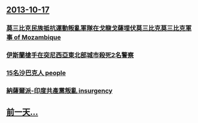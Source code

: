 ## [2013-10-17](/zh/news/2013/10/17/index.md)

### [ 莫三比克民族抵抗運動叛亂軍隊在戈龍戈薩埋伏莫三比克莫三比克軍事 of Mozambique](/zh/news/2013/10/17/莫三比克民族抵抗運動叛亂軍隊在戈龍戈薩埋伏莫三比克莫三比克軍事-of-Mozambique.md)
### [ 伊斯蘭槍手在突尼西亞東北部城市殺死2名警察](/zh/news/2013/10/17/伊斯蘭槍手在突尼西亞東北部城市殺死2名警察.md)
### [ 15名沙巴克人 people](/zh/news/2013/10/17/15名沙巴克人-people.md)
### [ 納薩爾派-印度共產黨叛亂 insurgency](/zh/news/2013/10/17/納薩爾派-印度共產黨叛亂-insurgency.md)
## [前一天...](/zh/news/2013/10/16/index.md)

